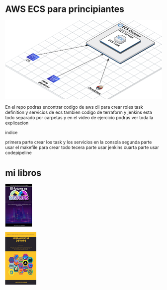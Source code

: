 # AWS ECS para principiantes 

[![video aws ecs](https://github.com/culturadevops/ecs_para_principiantes/blob/master/infra.png)](https://youtu.be/p_ViMvxz0Ws)




En el repo podras encontrar codigo de aws cli para crear roles task definition y servicios de ecs
tambien codigo de terraform y jenkins esta todo separado por carpetas y en el video de ejercicio podras ver toda la explicacion 

indice

primera parte
    crear los task y los servicios en la consola
segunda parte
    usar el makefile para crear todo
tecera parte 
    usar jenkins
cuarta parte 
    usar codepipeline



# mi libros

[![libros futuro es devops ](https://github.com/culturadevops/ecs_para_principiantes/blob/master/recursos/futuroesdevopsjaivicvillegas.png)](https://amzn.to/3S8AGG9)

[![libros herramientas devops](https://github.com/culturadevops/ecs_para_principiantes/blob/master/recursos/herramientasdevops.png)](https://amzn.to/3ga1c4E)